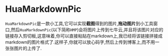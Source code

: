 # HuaMarkdownPic

`HuaMarkdownPic`是一款小工具,它可以实现**截图**得到的图片,**拖动图片**到小工具窗口,然后`HuaMarkdownPic`(以下简称`HMP`)会将图片上传到七牛云,并且将该图片对应的链接存入剪切板,这意味着,你可以直接粘贴在markdown上,我已经将该链接拼接成markdown的图片格式了.这样子,你就可以放心码字,然后上传到博客上,而不用一张张图片的上传了.
